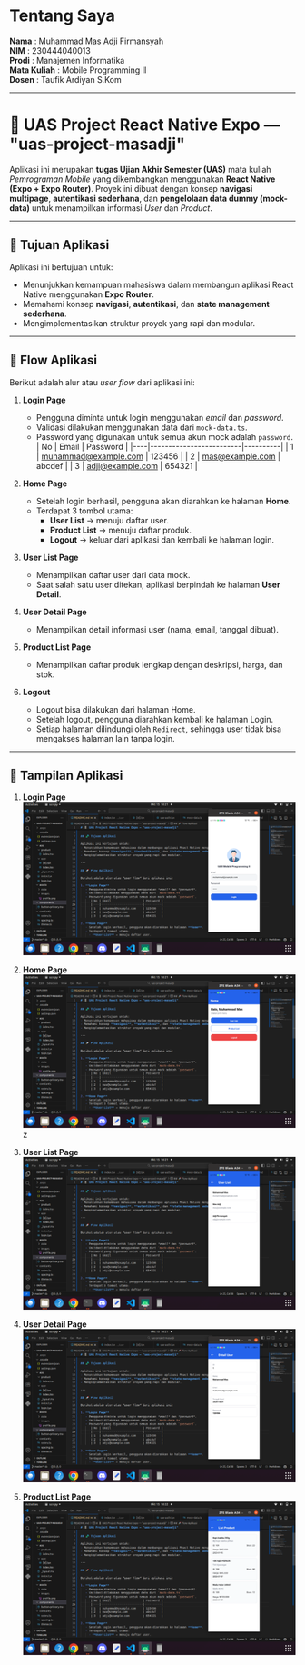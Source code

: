 # Tentang Saya
**Nama**          : Muhammad Mas Adji Firmansyah<br>
**NIM**           : 230444040013<br>
**Prodi**         : Manajemen Informatika<br>
**Mata Kuliah**   : Mobile Programming II<br>
**Dosen**         : Taufik Ardiyan S.Kom

---


# 📱 UAS Project React Native Expo — "uas-project-masadji"

Aplikasi ini merupakan **tugas Ujian Akhir Semester (UAS)** mata kuliah *Pemrograman Mobile* yang dikembangkan menggunakan **React Native (Expo + Expo Router)**. Proyek ini dibuat dengan konsep **navigasi multipage**, **autentikasi sederhana**, dan **pengelolaan data dummy (mock-data)** untuk menampilkan informasi *User* dan *Product*.

---

## 🧩 Tujuan Aplikasi

Aplikasi ini bertujuan untuk:
- Menunjukkan kemampuan mahasiswa dalam membangun aplikasi React Native menggunakan **Expo Router**.
- Memahami konsep **navigasi**, **autentikasi**, dan **state management sederhana**.
- Mengimplementasikan struktur proyek yang rapi dan modular.

---

## 🚀 Flow Aplikasi

Berikut adalah alur atau *user flow* dari aplikasi ini:

1. **Login Page**
   - Pengguna diminta untuk login menggunakan *email* dan *password*.
   - Validasi dilakukan menggunakan data dari `mock-data.ts`.
   - Password yang digunakan untuk semua akun mock adalah `password`.
      | No | Email                   | Password |
      |----|-------------------------|----------|
      | 1  | muhammad@example.com    | 123456   |
      | 2  | mas@example.com         | abcdef   |
      | 3  | adji@example.com        | 654321   |

2. **Home Page**
   - Setelah login berhasil, pengguna akan diarahkan ke halaman **Home**.
   - Terdapat 3 tombol utama:
     - **User List** → menuju daftar user.
     - **Product List** → menuju daftar produk.
     - **Logout** → keluar dari aplikasi dan kembali ke halaman login.

3. **User List Page**
   - Menampilkan daftar user dari data mock.
   - Saat salah satu user ditekan, aplikasi berpindah ke halaman **User Detail**.

4. **User Detail Page**
   - Menampilkan detail informasi user (nama, email, tanggal dibuat).

5. **Product List Page**
   - Menampilkan daftar produk lengkap dengan deskripsi, harga, dan stok.

6. **Logout**
   - Logout bisa dilakukan dari halaman Home.
   - Setelah logout, pengguna diarahkan kembali ke halaman Login.
   - Setiap halaman dilindungi oleh `Redirect`, sehingga user tidak bisa mengakses halaman lain tanpa login.

---

## 📱 Tampilan Aplikasi

1. **Login Page**<br>
![Login Page](assets/images/Login%20pages.png)<br>

2. **Home Page**<br>
![Home Page](assets/images/Home%20Pages.png)<br>
z
3. **User List Page**<br>
![User List Page](assets/images/List%20User.png)<br>

4. **User Detail Page**<br>
![User Detail Page](assets/images/Detail%20User.png) <br>

5. **Product List Page**<br>
![Product List Page](assets/images/List%20Product.png)<br>